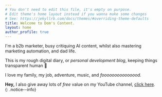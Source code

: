 ```yaml
---
# You don't need to edit this file, it's empty on purpose.
# Edit theme's home layout instead if you wanna make some changes
# See: https://jekyllrb.com/docs/themes/#overriding-theme-defaults
title: Welcome to Dom's Content.
layout: home
author_profile: true
---
```


I'm a b2b marketer, busy critiquing AI content, whilst also mastering marketing automation, and dad life. 

This is my rough digital diary, or *personal development blog*, keeping things transparent human 🧘

I love my family, my job, adventure, music, and *fooooooooooooood.*

  **Hey,** I also give away lots of *free* value on my YouTube channel, [click here](https://youtube.com/@doms-content). 
  {: .notice--info}
  
